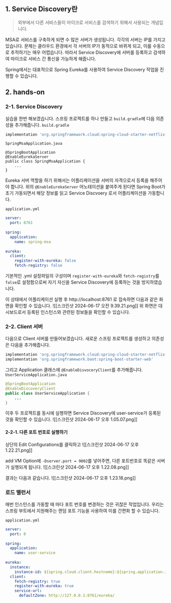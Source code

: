 ## 1. Service Discovery란
> 외부에서 다른 서비스들이 마이크로 서비스를 검색하기 위해서 사용되는 개념입니다. 

MSA로 서비스를 구축하게 되면 수 많은 서버가 생성됩니다. 각각의 서버는 IP를 가지고 있습니다. 문제는 클라우드 환경에서 각 서버의 IP가 동적으로 바뀌게 되고, 이를 수동으로 추적하기는 매우 어렵습니다. 따라서 Service Discovery에 서버를 등록하고 검색하여 마이크로 서비스 간 통신을 가능하게 해줍니다. 

Spring에서는 대표적으로 Spring Eureka를 사용하여 Service Discovery 작업을 진행할 수 있습니다.

## 2. hands-on
### 2-1. Service Discovery 
실습을 한번 해보겠습니다. 
스프링 프로젝트를 하나 만들고 `build.gradle`에 다음 의존성을 추가해줍니다. 
`build.gradle`
```gradle
implementation 'org.springframework.cloud:spring-cloud-starter-netflix-eureka-server'
```

`SpringMsaApplication.java`
```
@SpringBootApplication
@EnableEurekaServer
public class SpringMsaApplication {
	... 
}
```

Eureka 서버 역할을 하기 위해서는 어플리케이션을 서버의 자격으로서 등록을 해주어야 합니다. 
위의 `@EnableEurekaServer` 어노테이션을 붙여주게 된다면 Spring Boot가 초기 가동되면서 해당 정보를 읽고 Service Discvoery 로서 어플리케이션을 가동합니다. 

`application.yml`
```yaml
server:  
  port: 8761  
  
spring:  
  application:  
    name: spring-msa  
  
eureka:  
  client:  
    register-with-eureka: false  
    fetch-registry: false
```
기본적인 .yml 설정파일의 구성이며 `register-with-eureka`와 `fetch-registry`를 `false`로 설정함으로써 자기 자신을 Service Discovery에 등록하는 것을 방지하였습니다.

이 상태에서 어플리케이션 실행 후 http://localhost:8761 로 접속하면 다음과 같은 화면을 확인할 수 있습니다. 
![[스크린샷 2024-06-17 오전 9.39.21.png]]
위 화면은 대시보드로서 등록된 인스턴스와 관련된 정보들을 확인할 수 있습니다.

### 2-2. Client 서버 
다음으로 Client 서버를 만들어보겠습니다. 
새로운 스프링 프로젝트를 생성하고 의존성은 다음을 추가해줍니다.
```gradle
implementation 'org.springframework.cloud:spring-cloud-starter-netflix-eureka-client'  
implementation 'org.springframework.boot:spring-boot-starter-web'
```

그리고 Application 클래스에 `@EnableDisvoceryClient`를 추가해줍니다. 
`UserServiceApplication.java`
```java
@SpringBootApplication  
@EnableDiscoveryClient  
public class UserServiceApplication {
	...
}
```

이후 두 프로젝트를 동시에 실행하면 Service Discovery에 user-service가 등록된 것을 확인할 수 있습니다.
![[스크린샷 2024-06-17 오후 1.05.07.png]]

#### 2-2-1. 다른 포트 번호로 실행하기
상단의 Edit Configurations를 클릭하고 
![[스크린샷 2024-06-17 오후 1.22.21.png]]

add VM Option에 `-Dserver.port = 9002`를 넣어주면, 다른 포트번호로 똑같은 서버가 실행되게 됩니다.
![[스크린샷 2024-06-17 오후 1.22.08.png]]

결과는 다음과 같습니다. 
![[스크린샷 2024-06-17 오후 1.23.18.png]]

### 로드 밸런서 
매번 인스턴스를 가동할 때 마다 포트 번호를 변경하는 것은 귀찮은 작업입니다. 우리는 스프링 부트에서 지원해주는 랜덤 포트 기능을 사용하여 이를 간편화 할 수 있습니다. 

`application.yml`
```yaml
server:  
  port: 0  
  
spring:  
  application:  
    name: user-service  
  
eureka:  
  instance:  
    instance-id: ${spring.cloud.client.hostname}:${spring.application.instance_id:${random.value}}  
  client:  
    fetch-registry: true  
    register-with-eureka: true  
    service-url:  
      defaultZone: http://127.0.0.1:8761/eureka/
```